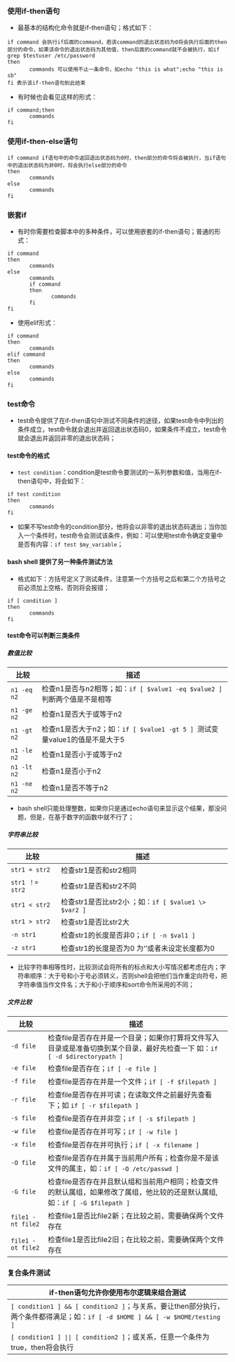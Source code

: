 ### 使用if-then语句
+ 最基本的结构化命令就是if-then语句；格式如下：
```
if command 会执行if后面的command，若该command的退出状态码为0将会执行后面的then部分的命令，如果该命令的退出状态码为其他值，then后面的command就不会被执行，如if grep $testuser /etc/password
then
       commands 可以使用不止一条命令，如echo "this is what";echo "this is sb"
fi 表示该if-then语句到此结束
```
+ 有时候也会看见这样的形式：
```
if command;then
       commands
fi
```

### 使用if-then-else语句
```
if command if语句中的命令返回退出状态码为0时，then部分的命令将会被执行，当if语句中的退出状态码为非0时，将会执行else部分的命令
then
       commands
else
       commands
fi
```

### 嵌套if
+ 有时你需要检查脚本中的多种条件，可以使用嵌套的if-then语句；普通的形式：
```
if command
then
       commands
else
       commands
       if command
       then
              commands
       fi
fi
```
+ 使用elif形式：
```
if command
then
       commands
elif command
then
       commands
else
       commands
fi
```

### test命令
+ test命令提供了在if-then语句中测试不同条件的途径，如果test命令中列出的条件成立，test命令就会退出并返回退出状态码0，如果条件不成立，test命令就会退出并返回非零的退出状态码；
#### test命令的格式
+ `test condition`：condition是test命令要测试的一系列参数和值，当用在if-then语句中，将会如下：
```
if test condition
then
       commands
fi
```
+ 如果不写test命令的condition部分，他将会以非零的退出状态码退出；当你加入一个条件时，test命令会测试该条件，例如：可以使用test命令确定变量中是否有内容：`if test $my_variable`；
#### bash shell 提供了另一种条件测试方法
+ 格式如下：方括号定义了测试条件，注意第一个方括号之后和第二个方括号之前必须加上空格，否则将会报错；
```
if [ condition ]
then
       commands
fi
```
#### test命令可以判断三类条件
##### 数值比较

|比较|描述|
|------|------|
|`n1 -eq n2`  |检查n1是否与n2相等；如：`if [ $value1 -eq $value2 ]`判断两个值是不是相等|
|`n1 -ge n2` | 检查n1是否大于或等于n2|
|`n1 -gt n2` | 检查n1是否大于n2；如：`if [ $value1 -gt 5 ] `测试变量value1的值是不是大于5|
|`n1 -le n2` | 检查n1是否小于或等于n2|
|`n1 -lt n2`  |检查n1是否小于n2|
|`n1 -ne n2`  |检查n1是否不等于n2|

+ bash shell只能处理整数，如果你只是通过echo语句来显示这个结果，那没问题，但是，在基于数字的函数中就不行了；
##### 字符串比较

|比较|描述|
|------|------|
|`str1 = str2`|  检查str1是否和str2相同|
|`str1 ！= str2` | 检查str1是否和str2不同|
|`str1 < str2 ` |检查str1是否比str2小 ；如：`if [ $value1 \> $var2 ]`|
|`str1 > str2`|  检查str1是否比str2大|
|`-n str1` | 检查str1的长度是否非0；`if [ -n $val1 ]`|
|`-z str1` |检查str1的长度是否为0 为‘’或者未设定长度都为0|

+ 比较字符串相等性时，比较测试会将所有的标点和大小写情况都考虑在内；字符串顺序：大于号和小于号必须转义，否则shell会把他们当作重定向符号，把字符串值当作文件名；大于和小于顺序和sort命令所采用的不同；
##### 文件比较

|比较|描述|
|------|------|
|`-d file `| 检查file是否存在并是一个目录；如果你打算将文件写入目录或是准备切换到某个目录，最好先检查一下 如：`if [ -d $directorypath ]`|
|`-e file`|  检查file是否存在；`if [ -e file ]`|
|`-f file `| 检查file是否存在并是一个文件；`if [ -f $filepath ]`|
|`-r file`| 检查file是否存在并可读；在读取文件之前最好先查看下；如 `if [ -r $filepath ]`|
|`-s file`|检查file是否存在并非空；`if [ -s $filepath ]`|
|`-w file`| 检查file是否存在并可写；`if [ -w file ]`|
|`-x file`| 检查file是否存在并可执行；`if [ -x filename ] `|
|`-O file` |检查file是否存在并属于当前用户所有；检查你是不是该文件的属主，如：`if [ -O /etc/passwd ]`|
|`-G file` |检查file是否存在并且默认组和当前用户相同；检查文件的默认属组，如果修改了属组，他比较的还是默认属组,如：`if [ -G $filepath ]`|
|`file1 -nt file2` |检查file1是否比file2新；在比较之前，需要确保两个文件存在|
|`file1 -ot file2`|  检查file1是否比file2旧；在比较之前，需要确保两个文件存在|

### 复合条件测试

|if-then语句允许你使用布尔逻辑来组合测试|
|------|
|`[ condition1 ] && [ condition2 ]`；与关系，要让then部分执行，两个条件都得满足；如：`if [ -d $HOME ] && [ -w $HOME/testing ]`|
|`[ condition1 ] \|\| [ condition2 ]`；或关系，任意一个条件为true，then将会执行 |


